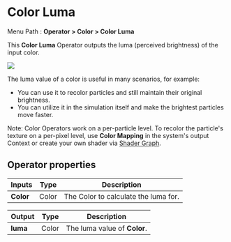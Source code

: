 # Color Luma

Menu Path : **Operator > Color > Color Luma**

This **Color Luma** Operator outputs the luma (perceived brightness) of the input color.

 ![](Images/Operator-ColorHSVLuma.png)

The luma value of a color is useful in many scenarios, for example:

- You can use it to recolor particles and still maintain their original brightness.
- You can utilize it in the simulation itself and make the brightest particles move faster.

Note: Color Operators work on a per-particle level. To recolor the particle's texture on a per-pixel level, use **Color Mapping** in the system's output Context or create your own shader via [Shader Graph](https://docs.unity3d.com/Packages/com.unity.shadergraph@latest/index.html).

## Operator properties

| **Inputs** | **Type** | **Description**                      |
| ---------- | -------- | ------------------------------------ |
| **Color**  | Color    | The Color to calculate the luma for. |

| **Output** | **Type** | **Description**              |
| ---------- | -------- | ---------------------------- |
| **luma**   | Color    | The luma value of **Color**. |

